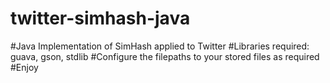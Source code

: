 # twitter-simhash-java
#Java Implementation of SimHash applied to Twitter
#Libraries required: guava, gson, stdlib
#Configure the filepaths to your stored files as required
#Enjoy
